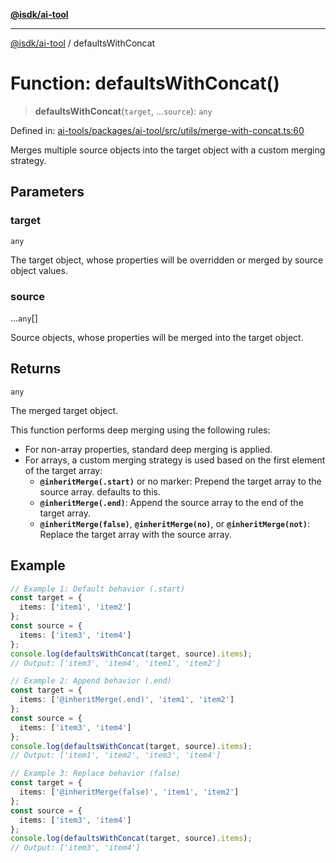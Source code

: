 [**@isdk/ai-tool**](../README.md)

***

[@isdk/ai-tool](../globals.md) / defaultsWithConcat

# Function: defaultsWithConcat()

> **defaultsWithConcat**(`target`, ...`source`): `any`

Defined in: [ai-tools/packages/ai-tool/src/utils/merge-with-concat.ts:60](https://github.com/isdk/ai-tool.js/blob/a24331161aecd2d7bbd8dc9f9cd3d984871261cb/src/utils/merge-with-concat.ts#L60)

Merges multiple source objects into the target object with a custom merging strategy.

## Parameters

### target

`any`

The target object, whose properties will be overridden or merged by source object values.

### source

...`any`[]

Source objects, whose properties will be merged into the target object.

## Returns

`any`

The merged target object.

This function performs deep merging using the following rules:
- For non-array properties, standard deep merging is applied.
- For arrays, a custom merging strategy is used based on the first element of the target array:
  - **`@inheritMerge(.start)`** or no marker: Prepend the target array to the source array. defaults to this.
  - **`@inheritMerge(.end)`**: Append the source array to the end of the target array.
  - **`@inheritMerge(false)`**, **`@inheritMerge(no)`**, or **`@inheritMerge(not)`**: Replace the target array with the source array.

## Example

```typescript
// Example 1: Default behavior (.start)
const target = {
  items: ['item1', 'item2']
};
const source = {
  items: ['item3', 'item4']
};
console.log(defaultsWithConcat(target, source).items);
// Output: ['item3', 'item4', 'item1', 'item2']

// Example 2: Append behavior (.end)
const target = {
  items: ['@inheritMerge(.end)', 'item1', 'item2']
};
const source = {
  items: ['item3', 'item4']
};
console.log(defaultsWithConcat(target, source).items);
// Output: ['item1', 'item2', 'item3', 'item4']

// Example 3: Replace behavior (false)
const target = {
  items: ['@inheritMerge(false)', 'item1', 'item2']
};
const source = {
  items: ['item3', 'item4']
};
console.log(defaultsWithConcat(target, source).items);
// Output: ['item3', 'item4']
```
